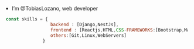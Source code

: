 -  I’m @TobiasLozano, web developer
```js
 const skills = {
                  backend : [Django,NestJs],
                  frontend : [Reactjs,HTML,CSS-FRAMEWORKS:[Bootstrap,MaterialUI,Tailwind],
                  others:[Git,Linux,WebServers]
               }
 ```


